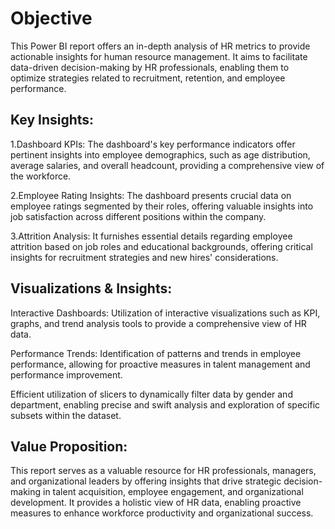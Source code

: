 # Objective

This Power BI report offers an in-depth analysis of HR metrics to provide actionable insights for human resource management. It aims to facilitate data-driven decision-making by HR professionals, enabling them to optimize strategies related to recruitment, retention, and employee performance.

## Key Insights:

1.Dashboard KPIs: The dashboard's key performance indicators offer pertinent insights into employee demographics, such as age distribution, average salaries, and overall headcount, providing a comprehensive view of the workforce.

2.Employee Rating Insights: The dashboard presents crucial data on employee ratings segmented by their roles, offering valuable insights into job satisfaction across different positions within the company.

3.Attrition Analysis: It furnishes essential details regarding employee attrition based on job roles and educational backgrounds, offering critical insights for recruitment strategies and new hires' considerations.

## Visualizations & Insights:

Interactive Dashboards: Utilization of interactive visualizations such as KPI, graphs, and trend analysis tools to provide a comprehensive view of HR data.

Performance Trends: Identification of patterns and trends in employee performance, allowing for proactive measures in talent management and performance improvement.

Efficient utilization of slicers to dynamically filter data by gender and department, enabling precise and swift analysis and exploration of specific subsets within the dataset.

## Value Proposition:

This report serves as a valuable resource for HR professionals, managers, and organizational leaders by offering insights that drive strategic decision-making in talent acquisition, employee engagement, and organizational development. It provides a holistic view of HR data, enabling proactive measures to enhance workforce productivity and organizational success.








